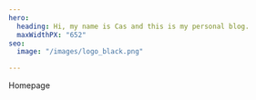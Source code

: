 ```yaml
---
hero:
  heading: Hi, my name is Cas and this is my personal blog.
  maxWidthPX: "652"
seo:
  image: "/images/logo_black.png"

---
```

Homepage
